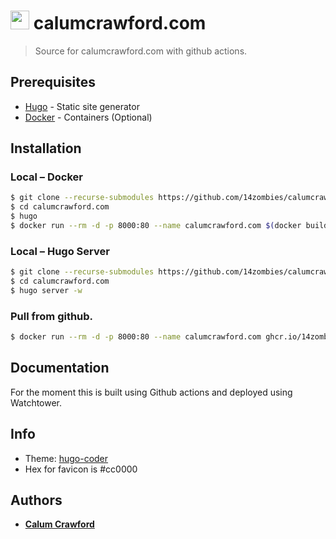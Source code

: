 # <img src="https://calumcrawford.com/img/apple-touch-icon.png" alt="calumcrawford.com logo" height=30 /> calumcrawford.com

> Source for calumcrawford.com with github actions.

## Prerequisites
* [Hugo](https://gohugo.io/) - Static site generator
* [Docker](https://docker.com) - Containers (Optional)

## Installation
### Local – Docker
```sh
$ git clone --recurse-submodules https://github.com/14zombies/calumcrawford.com
$ cd calumcrawford.com
$ hugo
$ docker run --rm -d -p 8000:80 --name calumcrawford.com $(docker build -q .)
```

### Local – Hugo Server
```sh
$ git clone --recurse-submodules https://github.com/14zombies/calumcrawford.com
$ cd calumcrawford.com
$ hugo server -w
```

### Pull from github.
```sh
$ docker run --rm -d -p 8000:80 --name calumcrawford.com ghcr.io/14zombies/calumcrawford.com
```

## Documentation

For the moment this is built using Github actions and deployed using Watchtower.

## Info
* Theme: [hugo-coder](https://github.com/luizdepra/hugo-coder)
* Hex for favicon is #cc0000

## Authors
* [**Calum Crawford**](https://calumcrawford.com)
